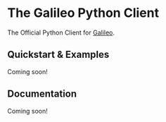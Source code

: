 # The Galileo Python Client

The Official Python Client for [Galileo](https://rungalileo.io).

## Quickstart & Examples

Coming soon!

## Documentation

Coming soon!

